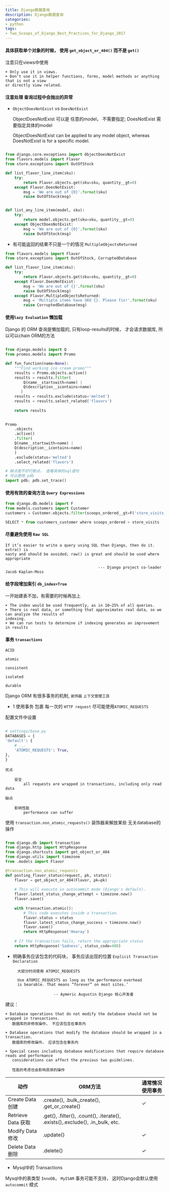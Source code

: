 ```yaml
---
title: Django数据查询
description: Django数据查询
categories:
- python
tags:
- Two_Scoops_of_Django_Best_Practices_for_Django_2017
---
```




#### 具体获取单个对象的时候， 使用 `get_object_or_404()` 而不是 `get()`

    
注意只在views中使用

    ➤ Only use it in views.
    ➤ Don’t use it in helper functions, forms, model methods or anything that is not a view
    or directly view related.
    

#### 注意处理 查询过程中会抛出的异常 

- `ObjectDoesNotExist` vs `DoesNotExist`


    ObjectDoesNotExist 可以是 任意的model， 不需要指定;
    DoesNotExist   需要指定具体的model
    
    ObjectDoesNotExist can be applied to any model object, whereas DoesNotExist is for a specific
    model.


```python

from django.core.exceptions import ObjectDoesNotExist
from flavors.models import Flavor
from store.exceptions import OutOfStock

def list_flavor_line_item(sku):
    try:
        return Flavor.objects.get(sku=sku, quantity__gt=0)
    except Flavor.DoesNotExist:
        msg = 'We are out of {0}'.format(sku)
        raise OutOfStock(msg)


def list_any_line_item(model, sku):
    try:
        return model.objects.get(sku=sku, quantity__gt=0)
    except ObjectDoesNotExist:
        msg = 'We are out of {0}'.format(sku)
        raise OutOfStock(msg)        


```

- 有可能返回的结果不只是一个的情况 `MultipleObjectsReturned`

```python
from flavors.models import Flavor
from store.exceptions import OutOfStock, CorruptedDatabase

def list_flavor_line_item(sku):
    try:
        return Flavor.objects.get(sku=sku, quantity__gt=0)
    except Flavor.DoesNotExist:
        msg = 'We are out of {}'.format(sku)
        raise OutOfStock(msg)
    except Flavor.MultipleObjectsReturned:
        msg = 'Multiple items have SKU {}. Please fix!'.format(sku)
        raise CorruptedDatabase(msg)

```

#### 使用`lazy Evaluation` 懒加载

Django 的 ORM 查询是懒加载的, 只有loop-results的时候， 才会请求数据库, 所以可以chain ORM的方法

```python

from django.models import Q
from promos.models import Promo

def fun_function(name=None):
    """Find working ice cream promo"""
    results = Promo.objects.active()
    results = results.filter(
        Q(name__startswith=name) |
        Q(description__icontains=name)
       ）
    results = results.exclude(status='melted')
    results = results.select_related('flavors')
       
    return results
    

Promo
    .objects
    .active()
    .filter(
    Q(name__startswith=name) |
    Q(description__icontains=name)
    )
    .exclude(status='melted')
    .select_related('flavors')

# 缺点是不好打断点， 查看具体的sql语句
# 可以使用 pdb
import pdb; pdb.set_trace()

```


#### 使用有效的查询方法 `Query Expressions`

```python
from django.db.models import F
from models.customers import Customer
customers = Customer.objects.filter(scoops_ordered__gt=F('store_visits'))

SELECT * from customers_customer where scoops_ordered > store_visits

```



#### 尽量避免使用 `Raw SQL`

    
    If it’s easier to write a query using SQL than Django, then do it. extra() is
    nasty and should be avoided; raw() is great and should be used where appropriate
    
                                             --- Django project co-leader Jacob Kaplan-Moss



#### 给字段增加索引 `db_index=True`

一开始建表不加，有需要的时候再加上
    
    ➤ The index would be used frequently, as in 10–25% of all queries.
    ➤ There is real data, or something that approximates real data, so we can analyze the results of
    indexing.
    ➤ We can run tests to determine if indexing generates an improvement in results


#### 事务 `transactions`

`ACID`

    atomic
    
    consistent
     
    isolated 
    
    durable
    
Django ORM 有很多事务的机制, `装饰器` `上下文管理工具`


- 1 使用事务 包裹 每一次的 `HTTP request`  尽可能使用`ATOMIC_REQUESTS`

配置文件中设置

```python

# settings/base.py
DATABASES = {
'default': {
    # ...
    'ATOMIC_REQUESTS': True,
},
}

```
    
    优点
    
        安全
            all requests are wrapped in transactions, including only read data
    
    缺点
         
        影响性能
            performance can suffer
            

使用 `transaction.non_atomic_requests()` 装饰器来解放某些 无关database的操作

```python

from django.db import transaction
from django.http import HttpResponse
from django.shortcuts import get_object_or_404
from django.utils import timezone
from .models import Flavor

@transaction.non_atomic_requests
def posting_flavor_status(request, pk, status):
    flavor = get_object_or_404(Flavor, pk=pk)
    
    # This will execute in autocommit mode (Django's default).
    flavor.latest_status_change_attempt = timezone.now()
    flavor.save()
    
    with transaction.atomic():
        # This code executes inside a transaction.
        flavor.status = status
        flavor.latest_status_change_success = timezone.now()
        flavor.save()
        return HttpResponse('Hooray')
        
    # If the transaction fails, return the appropriate status
    return HttpResponse('Sadness', status_code=400)

```

- 明确事务应该包含的代码块， 事务应该出现的位置 `Explicit Transaction Declaration`


        大部分时间使用 ATOMIC_REQUESTS
        
        Use ATOMIC_REQUESTS as long as the performance overhead
        is bearable. That means “forever” on most sites.’
        
                        -- Aymeric Augustin Django 核心开发者
        



建议：
    
    ➤ Database operations that do not modify the database should not be wrapped in transactions.
       数据库的非修改操作， 不应该包含在事务内
       
    ➤ Database operations that modify the database should be wrapped in a transaction.
       数据库的修改操作， 应该包含在事务内
       
    ➤ Special cases including database modifications that require database reads and performance
       considerations can affect the previous two guidelines.
       
       性能的考虑也会影响具体的操作
       
       

|动作|ORM方法|通常情况使用事务|
|---|---|---|
|Create Data 创建| .create(), .bulk_create(), .get_or_create()|✓|
|Retrieve Data 获取|.get(), .filter(), .count(), .iterate(), .exists(),.exclude(), .in_bulk, etc.||
|Modify Data 修改|.update()|✓|
|Delete Data 删除|.delete()|✓|
       



- Mysql中的 Transactions


Mysql中的表类型 `InnoDB`， `MyISAM`  事务可能不支持， 这时Django会默认使用`autocommit` 模式



